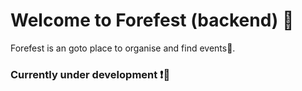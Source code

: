# Welcome to Forefest (backend) 🥳

Forefest is an goto place to organise and find events🎉.

### Currently under development ❗🚧